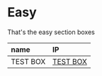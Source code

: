# Easy



That's the easy section boxes

| name | IP |
| :--- | :--- |
| TEST BOX | [TEST BOX](test-easybox.md) |

